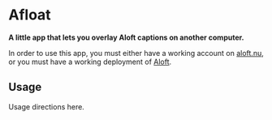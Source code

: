 # Afloat

**A little app that lets you overlay Aloft captions on another computer.**

In order to use this app, you must either have a working account on [aloft.nu](http://aloft.nu), or you must have a working deployment of [Aloft](https://github.com/stanographer/aloft).

## Usage

Usage directions here.
